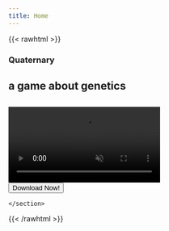 ```yaml
---
title: Home
---
```

{{< rawhtml >}}
<main>
    <section class="home">
        <section class="split-section">
            <div class="content">
                <h1 class="rainbow-title">Quaternary</h2>
                    <h2>a game about genetics
                        <h2>
            </div>
            <div class="video-container">
                <video autoplay muted loop>
                    <source src="titlescreen.mp4" type="video/mp4">
                    Your browser does not support the video tag.
                </video>
            </div>
        </section>
        <section class="download">
            <button> Download Now! </button>
        </section>

    </section>
</main>
{{< /rawhtml >}}